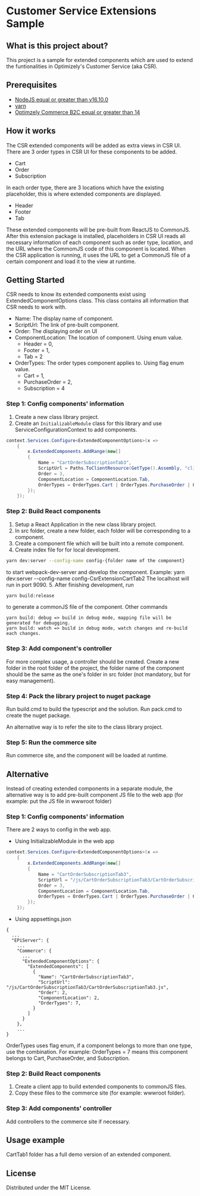 # Customer Service Extensions Sample

## What is this project about?
This project is a sample for extended components which are used to extend the funtionalities in Optimizely's Customer Service (aka CSR).

## Prerequisites
* [NodeJS equal or greater than v16.10.0](https://nodejs.org/download/release/v16.10.0/)
* [yarn](https://yarnpkg.com)
* [Optimzely Commerce B2C equal or greater than 14](https://world.optimizely.com/products/#b2c)

## How it works
The CSR extended components will be added as extra views in CSR UI. There are 3 order types in CSR UI for these components to be added.
* Cart
* Order
* Subscription

In each order type, there are 3 locations which have the existing placeholder, this is where extended components are displayed.
* Header
* Footer
* Tab

These extended components will be pre-built from ReactJS to CommonJS.
After this extension package is installed, placeholders in CSR UI reads all necessary information of each component such as order type, location,
and the URL where the CommomJS code of this component is located.
When the CSR application is running, it uses the URL to get a CommonJS file of a certain component and load it to the view at runtime.

## Getting Started
CSR needs to know its extended components exist using ExtendedComponentOptions class. This class contains all information that CSR needs to work with.
* Name: The display name of component.
* ScriptUrl: The link of pre-built component.
* Order: The displaying order on UI
* ComponentLocation: The location of component. Using enum value.
  - Header = 0,
  - Footer = 1,
  - Tab = 2
* OrderTypes: The order types component applies to. Using flag enum value.
  - Cart = 1,
  - PurchaseOrder = 2,
  - Subscription = 4

### Step 1: Config components' information
1. Create a new class library project.
2. Create an `InitializableModule` class for this library and use ServiceConfigurationContext to add components.
```cs
context.Services.Configure<ExtendedComponentOptions>(x =>
    {
        x.ExtendedComponents.AddRange(new[]
        {
            Name = "CartOrderSubscriptionTab3",
            ScriptUrl = Paths.ToClientResource(GetType().Assembly, "clientResources/dist/CartOrderSubscriptionTab3/CartOrderSubscriptionTab3.js"),
            Order = 3,
            ComponentLocation = ComponentLocation.Tab,
            OrderTypes = OrderTypes.Cart | OrderTypes.PurchaseOrder | OrderTypes.Subscription
        });
    });
```

### Step 2: Build React components
1. Setup a React Application in the new class library project.
2. In src folder, create a new folder, each folder will be corresponding to a component.
3. Create a component file which will be built into a remote component.
4. Create index file for for local development.
```sh
yarn dev:server --config-name config-{folder name of the component}
```
to start webpack-dev-server and develop the component. Example: yarn dev:server --config-name config-CsrExtensionCartTab2
The localhost will run in port 9090.
5. After finishing development, run
```sh
yarn build:release
```
to generate a commonJS file of the component.
Other commands
    
```
yarn build: debug => build in debug mode, mapping file will be generated for debugging.
yarn build: watch => build in debug mode, watch changes and re-build each changes.
```

### Step 3: Add component's controller
For more complex usage, a controller should be created.
Create a new folder in the root folder of the project, the folder name of the component should be the same as the one's folder in src folder (not mandatory, but for easy management).

### Step 4: Pack the library project to nuget package
Run build.cmd to build the typescript and the solution.
Run pack.cmd to create the nuget package.

An alternative way is to refer the site to the class library project.

### Step 5: Run the commerce site
Run commerce site, and the component will be loaded at runtime.

## Alternative
Instead of creating extended components in a separate module, the alternative way is to add pre-built component JS file to the web app (for example: put the JS file in wwwroot folder)

### Step 1: Config components' information
There are 2 ways to config in the web app.

* Using InitializableModule in the web app
```cs
context.Services.Configure<ExtendedComponentOptions>(x =>
    {
        x.ExtendedComponents.AddRange(new[]
        {
            Name = "CartOrderSubscriptionTab3",
            ScriptUrl = "/js/CartOrderSubscriptionTab3/CartOrderSubscriptionTab3.js",
            Order = 3,
            ComponentLocation = ComponentLocation.Tab,
            OrderTypes = OrderTypes.Cart | OrderTypes.PurchaseOrder | OrderTypes.Subscription
        });
    });
```
* Using appsettings.json
```
{
  ...
  "EPiServer": {
    ...
    "Commerce": {
      ...
      "ExtendedComponentOptions": {
        "ExtendedComponents": [
          {
            "Name": "CartOrderSubscriptionTab3",
            "ScriptUrl": "/js/CartOrderSubscriptionTab3/CartOrderSubscriptionTab3.js",
            "Order": 2,
            "ComponentLocation": 2,
            "OrderTypes": 7,
          }
        ]
      }
    },
    ...
}
```
OrderTypes uses flag enum, if a component belongs to more than one type, use the combination. For example: OrderTypes = 7 means this component belongs to Cart, PurchaseOrder, and Subscription.

### Step 2: Build React components
1. Create a client app to build extended components to commonJS files.
2. Copy these files to the commerce site (for example: wwwroot folder).

### Step 3: Add components' controller
Add controllers to the commerce site if necessary.

## Usage example
CartTab1 folder has a full demo version of an extended component.

## License
Distributed under the MIT License.
